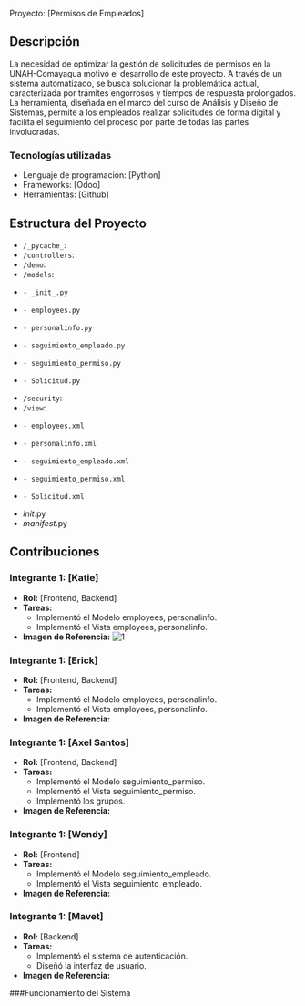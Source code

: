  Proyecto: [Permisos de Empleados]

 ## Descripción
La necesidad de optimizar la gestión de solicitudes de permisos en la UNAH-Comayagua motivó el desarrollo de este proyecto.
A través de un sistema automatizado, se busca solucionar la problemática actual, caracterizada por trámites engorrosos y tiempos de respuesta prolongados. 
La herramienta, diseñada en el marco del curso de Análisis y Diseño de Sistemas, permite a los empleados realizar solicitudes de forma digital y facilita el seguimiento del proceso por parte de todas las partes involucradas.

### Tecnologías utilizadas
- Lenguaje de programación: [Python]
- Frameworks: [Odoo]
- Herramientas: [Github]

## Estructura del Proyecto
- `/_pycache_`: 
- `/controllers`: 
- `/demo`: 
- `/models`:
-     - _init_.py
-     - employees.py
-     - personalinfo.py
-     - seguimiento_empleado.py
-     - seguimiento_permiso.py
-     - Solicitud.py
- `/security`: 
- `/view`:
-     - employees.xml
-     - personalinfo.xml
-     - seguimiento_empleado.xml
-     - seguimiento_permiso.xml
-     - Solicitud.xml
- _init_.py
- _manifest_.py 

## Contribuciones

### Integrante 1: [Katie]
- **Rol:** [Frontend, Backend]
- **Tareas:**
  - Implementó el Modelo employees, personalinfo.
  - Implementó el Vista employees, personalinfo.
- **Imagen de Referencia:**
  ![1](https://github.com/user-attachments/assets/f132dac3-7757-4957-ba5d-1cc1c5732c11)




### Integrante 1: [Erick]
- **Rol:** [Frontend, Backend]
- **Tareas:** 
  - Implementó el Modelo employees, personalinfo.
  - Implementó el Vista employees, personalinfo.
- **Imagen de Referencia:**

  
### Integrante 1: [Axel Santos]
- **Rol:** [Frontend, Backend]
- **Tareas:** 
  - Implementó el Modelo seguimiento_permiso.
  - Implementó el Vista seguimiento_permiso.
  - Implementó los grupos.
- **Imagen de Referencia:**

  
 ### Integrante 1: [Wendy]
- **Rol:** [Frontend]
- **Tareas:** 
  - Implementó el Modelo seguimiento_empleado.
  - Implementó el Vista seguimiento_empleado.
- **Imagen de Referencia:**

### Integrante 1: [Mavet]
- **Rol:** [Backend]
- **Tareas:** 
  - Implementó el sistema de autenticación.
  - Diseñó la interfaz de usuario.
- **Imagen de Referencia:**


###Funcionamiento del Sistema
